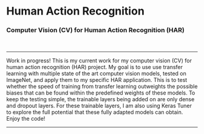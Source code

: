 # Human Action Recognition

### Computer Vision (CV) for Human Action Recognition (HAR)

<br />

---

Work in progress! This is my current work for my computer vision (CV) for human action recognition (HAR) project. My goal is to use use transfer learning with multiple state of the art computer vision models, tested on ImageNet, and apply them to my specific HAR application. This is to test whether the speed of training from transfer learning outweights the possible biases that can be found within the predefined weights of these models. To keep the testing simple, the trainable layers being added on are only dense and dropout layers. For these trainable layers, I am also using Keras Tuner to explore the full potential that these fully adapted models can obtain. Enjoy the code!

---
